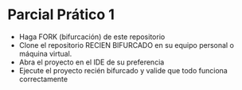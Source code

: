 # Parcial Prático 1

- Haga FORK (bifurcación) de este repositorio 
- Clone el repositorio RECIEN BIFURCADO en su equipo personal o máquina virtual. 
- Abra el proyecto en el IDE de su preferencia  
- Ejecute el proyecto recién bifurcado y valide que todo funciona correctamente 
